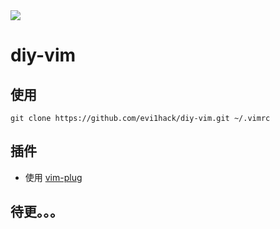 <img src="https://camo.githubusercontent.com/e03b1147d5d7ca3294db48a228f352a048715280/68747470733a2f2f646e70347065686b766f6f366e2e636c6f756466726f6e742e6e65742f34336335616635393762643563316136346562313832396630313163323038662f61732f556c74696d61746525323056696d72632e737667">

# diy-vim

## 使用

	git clone https://github.com/evi1hack/diy-vim.git ~/.vimrc

## 插件
 -	使用 <a href="https://github.com/junegunn/vim-plug">vim-plug</a>


## 待更。。。